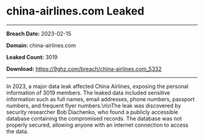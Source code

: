 # china-airlines.com Leaked

------------
**Breach Date:** 2023-02-15

**Domain:** china-airlines.com

**Leaked Count:** 3019

**Download:** https://9ghz.com/breach/china-airlines.com_5332

------------
In 2023, a major data leak affected China Airlines, exposing the personal information of 3019 members. The leaked data included sensitive information such as full names, email addresses, phone numbers, passport numbers, and frequent flyer numbers.\n\nThe leak was discovered by security researcher Bob Diachenko, who found a publicly accessible database containing the compromised records. The database was not properly secured, allowing anyone with an internet connection to access the data.
